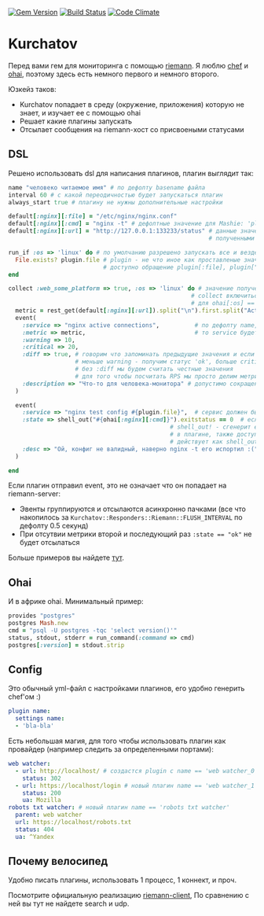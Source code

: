 [![Gem Version](https://badge.fury.io/rb/kurchatov.png)](http://badge.fury.io/rb/kurchatov)
[![Build Status](https://travis-ci.org/vadv/kurchatov.png)](https://travis-ci.org/vadv/kurchatov)
[![Code Climate](https://codeclimate.com/github/vadv/kurchatov.png)](https://codeclimate.com/github/vadv/kurchatov)

# Kurchatov

Перед вами гем для мониторинга с помощью [riemann](http://riemann.io).
Я люблю [chef](http://www.getchef.com) и [ohai](http://docs.opscode.com/ohai.html),
поэтому здесь есть немного первого и немного второго.

Юзкейз таков: 
 * Kurchatov попадает в среду (окружение, приложения) которую не знает, и изучает ее с помощью ohai
 * Решает какие плагины запускать
 * Отсылает сообщения на riemann-хост со присвоеными статусами


## DSL

Решено использовать dsl для написания плагинов, плагин выглядит так:
```ruby
name "человеко читаемое имя" # по дефолту basename файла
interval 60 # с какой переодичностью будет запускаться плагин
always_start true # плагину не нужны дополнительные настройки

default[:nginx][:file] = "/etc/nginx/nginx.conf"
default[:nginx][:cmd] = "nginx -t" # дефолтные значение для Mashie: 'plugin'
default[:nginx][:url] = "http://127.0.0.1:133233/status" # данные значения смержаться со значениями
                                                         # полученными из конфига

run_if :os => 'linux' do # по умолчанию разрешено запускать все и везде
  File.exists? plugin.file # plugin - не что иное как проставленые значения из default
                           # доступно обращение plugin[:file], plugin["file"], plugin.file
end

collect :web_some_platform => true, :os => 'linux' do # значение полученные через ohai, 
                                                    # collect включиться ohai[:web_some_platform] == true и
                                                    # для ohai[:os] == 'linux'
  metric = rest_get(default[:nginx][:url]).split("\n").first.split("Active connections:").last.to_i
  event(
    :service => "nginx active connections",          # по дефолту name, если редиректим в graphite
    :metric => metric,                               # то service будет ключем для url
    :warning => 10,
    :critical => 20,
    :diff => true, # говорим что запоминать предыдущие значения и если разница между новым и старым
                   # меньше warning - получим статус 'ok', больше critical - 'critical' и так далее
                   # без :diff мы будем считать честные значения
                   # для того чтобы посчитать RPS мы просто делим метрику на interval
    :description => "Что-то для человека-монитора" # допустимо сокращения :desc
  )

  event(
    :service => "nginx test config #{plugin.file}",  # сервис должен быть человекочитаемым но уникальным!
    :state => shell_out("#{ohai[:nginx][:cmd]}").exitstatus == 0  # если :state == true стейт "ok", иначе - "critical"
                                              # shell_out! - сгенерит exception и riemann уйдет сообщение об ошибке
                                              # в плагине, также доступен просто shell() - он вернет только stdout и
                                              # действует как shell_out!
    :desc => "Ой, конфиг не валидный, наверно nginx -t его испортил :("
  )

end

```
Если плагин отправил event, это не означает что он попадает на riemann-server:
* Эвенты группируются и отсылаются асинхронно пачками (все что накопилось за `Kurchatov::Responders::Riemann::FLUSH_INTERVAL` по дефолту 0.5 секунд)
* При отсутвии метрики второй и последующий раз `:state == "ok"` не будет отсылаться

Больше примеров вы найдете [тут](https://github.com/vadv/kurchatov/tree/master/examples).

## Ohai

И в африке ohai. Минимальный пример:
```ruby
provides "postgres"
postgres Mash.new
cmd = "psql -U postgres -tqc 'select version()'"
status, stdout, stderr = run_command(:command => cmd)
postgres[:version] = stdout.strip
```

## Config

Это обычный yml-файл с настройками плагинов, eго удобно генерить chef'ом :)
```yaml
plugin name:
  settings name:
  - 'bla-bla'
```

Есть небольшая магия, для того чтобы использовать плагин как провайдер (например следить за определенными портами):
```yaml
web watcher:
  - url: http://localhost/ # создастся plugin с name == 'web watcher_0'
    status: 302
  - url: https://localhost/login # новый плагин name == 'web watcher_1'
    status: 200
    ua: Mozilla
robots txt watcher: # новый плагин name == 'robots txt watcher'
  parent: web watcher
  url: https://localhost/robots.txt
  status: 404
  ua: ^Yandex
```

## Почему велосипед

Удобно писать плагины, использовать 1 процесс, 1 коннект, и проч.

Посмотрите официальную реализацию [riemann-client](https://github.com/aphyr/riemann-ruby-client),
По сравнению с ней вы тут не найдете search и udp.

